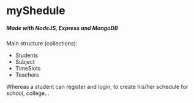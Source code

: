 <h1> myShedule </h1>

<h5>Made with NodeJS, Express and MongoDB</h5>


Main structure (collections):
- Students 
- Subject
- TimeSlots
- Teachers

Whereas a student can register and login, to create his/her schedule for school, college...
